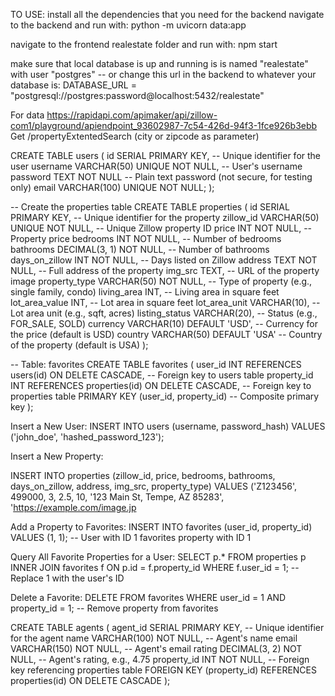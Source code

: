TO USE:
install all the dependencies that you need for the backend
navigate to the backend and run with: 
python -m uvicorn data:app

navigate to the frontend realestate folder and run with:
npm start

make sure that local database is up and running is is named "realestate" with user "postgres" -- or change this url in the backend to whatever your database is: DATABASE_URL = "postgresql://postgres:password@localhost:5432/realestate"




For data https://rapidapi.com/apimaker/api/zillow-com1/playground/apiendpoint_93602987-7c54-426d-94f3-1fce926b3ebb
Get /propertyExtentedSearch (city or zipcode as parameter)



CREATE TABLE users (
    id SERIAL PRIMARY KEY,                 -- Unique identifier for the user
    username VARCHAR(50) UNIQUE NOT NULL, -- User's username
    password TEXT NOT NULL                 -- Plain text password (not secure, for testing only)
    email VARCHAR(100) UNIQUE NOT NULL;
);




-- Create the properties table
CREATE TABLE properties (
    id SERIAL PRIMARY KEY,                -- Unique identifier for the property
    zillow_id VARCHAR(50) UNIQUE NOT NULL, -- Unique Zillow property ID
    price INT NOT NULL,                   -- Property price
    bedrooms INT NOT NULL,                -- Number of bedrooms
    bathrooms DECIMAL(3, 1) NOT NULL,     -- Number of bathrooms
    days_on_zillow INT NOT NULL,          -- Days listed on Zillow
    address TEXT NOT NULL,                -- Full address of the property
    img_src TEXT,                         -- URL of the property image
    property_type VARCHAR(50) NOT NULL,   -- Type of property (e.g., single family, condo)
    living_area INT,                      -- Living area in square feet
    lot_area_value INT,                   -- Lot area in square feet
    lot_area_unit VARCHAR(10),            -- Lot area unit (e.g., sqft, acres)
    listing_status VARCHAR(20),           -- Status (e.g., FOR_SALE, SOLD)
    currency VARCHAR(10) DEFAULT 'USD',   -- Currency for the price (default is USD)
    country VARCHAR(50) DEFAULT 'USA'     -- Country of the property (default is USA)
);


-- Table: favorites
CREATE TABLE favorites (
    user_id INT REFERENCES users(id) ON DELETE CASCADE,    -- Foreign key to users table
    property_id INT REFERENCES properties(id) ON DELETE CASCADE, -- Foreign key to properties table
    PRIMARY KEY (user_id, property_id)                     -- Composite primary key
);


Insert a New User:
INSERT INTO users (username, password_hash)
VALUES ('john_doe', 'hashed_password_123');


Insert a New Property:

INSERT INTO properties (zillow_id, price, bedrooms, bathrooms, days_on_zillow, address, img_src, property_type)
VALUES ('Z123456', 499000, 3, 2.5, 10, '123 Main St, Tempe, AZ 85283', 'https://example.com/image.jp



Add a Property to Favorites:
INSERT INTO favorites (user_id, property_id)
VALUES (1, 1); -- User with ID 1 favorites property with ID 1


Query All Favorite Properties for a User:
SELECT p.* FROM properties p INNER JOIN favorites f ON p.id = f.property_id WHERE f.user_id = 1; -- Replace 1 with the user's ID


Delete a Favorite:
DELETE FROM favorites WHERE user_id = 1 AND property_id = 1; -- Remove property from favorites

CREATE TABLE agents (
    agent_id SERIAL PRIMARY KEY,       -- Unique identifier for the agent
    name VARCHAR(100) NOT NULL,        -- Agent's name
    email VARCHAR(150) NOT NULL,       -- Agent's email
    rating DECIMAL(3, 2) NOT NULL,     -- Agent's rating, e.g., 4.75
    property_id INT NOT NULL,          -- Foreign key referencing properties table
    FOREIGN KEY (property_id) REFERENCES properties(id) ON DELETE CASCADE
);


